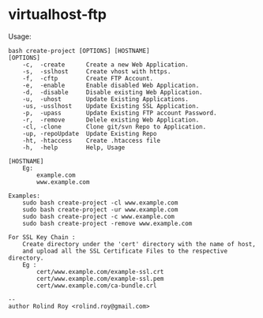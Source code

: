 # virtualhost-ftp

Usage:

    bash create-project [OPTIONS] [HOSTNAME]   
    [OPTIONS]                                          
        -c,  -create      Create a new Web Application. 
        -s,  -sslhost     Create vhost with https.
        -f,  -cftp        Create FTP Account.  
        -e,  -enable      Enable disabled Web Application.
        -d,  -disable     Disable existing Web Application.
        -u,  -uhost       Update Existing Applications.
        -us, -usslhost    Update Existing SSL Application.
        -p,  -upass       Update Existing FTP account Password.
        -r,  -remove      Delele existing Web Application.
        -cl, -clone       Clone git/svn Repo to Application.
        -up, -repoUpdate  Update Existing Repo
        -ht, -htaccess    Create .htaccess file
        -h,  -help        Help, Usage       
        
    [HOSTNAME]                                          
        Eg:                                            
            example.com                               
            www.example.com   
            
    Examples:
        sudo bash create-project -cl www.example.com 
        sudo bash create-project -ur www.example.com 
        sudo bash create-project -c www.example.com 
        sudo bash create-project -remove www.example.com 
        
    For SSL Key Chain :                                
        Create directory under the 'cert' directory with the name of host,
        and upload all the SSL Certificate Files to the respective directory.  
        Eg :
            cert/www.example.com/example-ssl.crt
            cert/www.example.com/example-ssl.pem
            cert/www.example.com/ca-bundle.crl
            
    --
    author Rolind Roy <rolind.roy@gmail.com>
